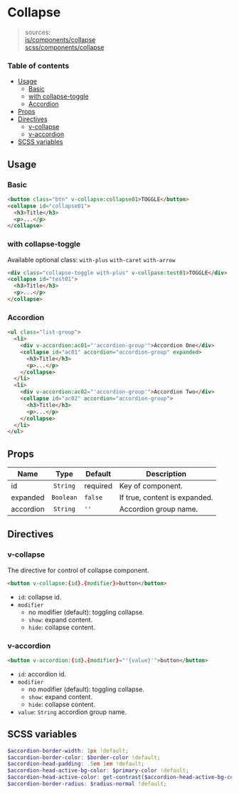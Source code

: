 # Collapse

> sources:  
[js/components/collapse](../../src/js/components/collapse.vue)  
[scss/components/collapse](../../src/scss/components/_collapse.scss)

### Table of contents
- [Usage](#usage)
  - [Basic](#basic)
  - [with collapse-toggle](#with-collapse-toggle)
  - [Accordion](#accordion)
- [Props](#props)
- [Directives](#directives)
  - [v-collapse](#v-collapse)
  - [v-accordion](#v-accordion)
- [SCSS variables](#scss-variables)

## Usage

### Basic

``` html
<button class="btn" v-collapse:collapse01>TOGGLE</button>
<collapse id="collapse01">
  <h3>Title</h3>
  <p>...</p>
</collapse>
```

### with collapse-toggle

Available optional class: `with-plus` `with-caret` `with-arrow`

``` html
<div class="collapse-toggle with-plus" v-collpase:test01>TOGGLE</div>
<collapse id="test01">
  <h3>Title</h3>
  <p>...</p>
</collapse>
```

### Accordion

``` html
<ul class="list-group">
  <li>
    <div v-accordion:ac01="'accordion-group'">Accordion One</div>
    <collapse id="ac01" accordion="accordion-group" expanded>
      <h3>Title</h3>
      <p>...</p>
    </collapse>
  </li>
  <li>
    <div v-accordion:ac02="'accordion-group'">Accordion Two</div>
    <collapse id="ac02" accordion="accordion-group">
      <h3>Title</h3>
      <p>...</p>
    </collapse>
  </li>
</ul>
```

## Props

| Name | Type | Default | Description |
| ---- |:----:| ------- | ----------- |
| id | `String` | required | Key of component. |
| expanded | `Boolean` | `false` | If true, content is expanded. |
| accordion | `String` | `''` | Accordion group name. |

## Directives

### v-collapse

The directive for control of collapse component.

``` html
<button v-collapse:{id}.{modifier}>button</button>
```

- `id`: collapse id.
- `modifier`
  - no modifier (default): toggling collapse.
  - `show`: expand content.
  - `hide`: collapse content.

### v-accordion

``` html
<button v-accordion:{id}.{modifier}="'{value}'">button</button>
```

- `id`: accordion id.
- `modifier`
  - no modifier (default): toggling collapse.
  - `show`: expand content.
  - `hide`: collapse content.
- `value`: `String` accordion group name.

## SCSS variables

``` scss
$accordion-border-width: 1px !default;
$accordion-border-color: $border-color !default;
$accordion-head-padding: .5em 1em !default;
$accordion-head-active-bg-color: $primary-color !default;
$accordion-head-active-color: get-contrast($accordion-head-active-bg-color) !default;
$accordion-border-radius: $radius-normal !default;
```
